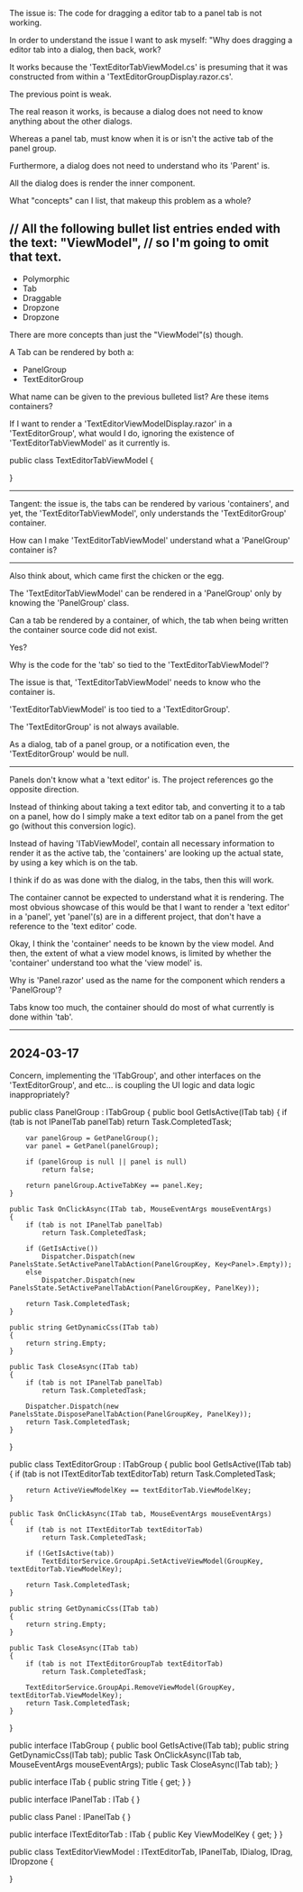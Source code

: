 The issue is: The code for dragging a editor tab to a panel tab is not working.

In order to understand the issue I want to ask myself: "Why does dragging
a editor tab into a dialog, then back, work?

It works because the 'TextEditorTabViewModel.cs' is presuming that it was constructed
from within a 'TextEditorGroupDisplay.razor.cs'.

The previous point is weak.

The real reason it works, is because a dialog does not need to know anything about
the other dialogs.

Whereas a panel tab, must know when it is or isn't the active tab of the panel group.

Furthermore, a dialog does not need to understand who its 'Parent' is.

All the dialog does is render the inner component.

What "concepts" can I list, that makeup this problem as a whole?

// All the following bullet list entries ended with the text: "ViewModel",
// so I'm going to omit that text.
-----------------------------------
- Polymorphic
- Tab
- Draggable
- Dropzone
- Dropzone

There are more concepts than just the "ViewModel"(s) though.

A Tab can be rendered by both a:
- PanelGroup
- TextEditorGroup

What name can be given to the previous bulleted list?
Are these items containers?

If I want to render a 'TextEditorViewModelDisplay.razor' in a 'TextEditorGroup',
what would I do, ignoring the existence of 'TextEditorTabViewModel' as it currently is.

public class TextEditorTabViewModel
{
	
}

--------------

Tangent: the issue is, the tabs can be rendered by various 'containers', and yet,
the 'TextEditorTabViewModel', only understands the 'TextEditorGroup' container.

How can I make 'TextEditorTabViewModel' understand what a 'PanelGroup' container is?

----------------------

Also think about, which came first the chicken or the egg.

The 'TextEditorTabViewModel' can be rendered in a 'PanelGroup' only by
knowing the 'PanelGroup' class.

Can a tab be rendered by a container, of which, the tab when being written the container
source code did not exist.

Yes?

Why is the code for the 'tab' so tied to the 'TextEditorTabViewModel'?

The issue is that, 'TextEditorTabViewModel' needs to know who the container is.

'TextEditorTabViewModel' is too tied to a 'TextEditorGroup'.

The 'TextEditorGroup' is not always available.

As a dialog, tab of a panel group, or a notification even, the 'TextEditorGroup' would be null.

--------------------

Panels don't know what a 'text editor' is. The project references go the opposite direction.

Instead of thinking about taking a text editor tab, and converting it to a tab on a panel,
how do I simply make a text editor tab on a panel from the get go (without this
conversion logic).

Instead of having 'ITabViewModel', contain all necessary information to render it as the active tab,
the 'containers' are looking up the actual state, by using a key which is on the tab.

I think if do as was done with the dialog, in the tabs, then this will work.

The container cannot be expected to understand what it is rendering.
The most obvious showcase of this would be that I want to render
a 'text editor' in a 'panel', yet 'panel'(s) are in a different project,
that don't have a reference to the 'text editor' code.

Okay, I think the 'container' needs to be known by the view model.
And then, the extent of what a view model knows, is limited by whether
the 'container' understand too what the 'view model' is.

Why is 'Panel.razor' used as the name for the component which renders
a 'PanelGroup'?

Tabs know too much, the container should do most of what currently is done
within 'tab'.

-------------------------------------------------------------------------

2024-03-17
----------

Concern, implementing the 'ITabGroup', and other interfaces on the 'TextEditorGroup', and etc...
	is coupling the UI logic and data logic inappropriately?

public class PanelGroup : ITabGroup
{
	public bool GetIsActive(ITab tab)
	{
		if (tab is not IPanelTab panelTab)
			return Task.CompletedTask;

		var panelGroup = GetPanelGroup();
		var panel = GetPanel(panelGroup);
		
		if (panelGroup is null || panel is null)
			return false;

		return panelGroup.ActiveTabKey == panel.Key;
	}

	public Task OnClickAsync(ITab tab, MouseEventArgs mouseEventArgs)
	{
		if (tab is not IPanelTab panelTab)
			return Task.CompletedTask;

		if (GetIsActive())
			Dispatcher.Dispatch(new PanelsState.SetActivePanelTabAction(PanelGroupKey, Key<Panel>.Empty));
		else
			Dispatcher.Dispatch(new PanelsState.SetActivePanelTabAction(PanelGroupKey, PanelKey));
		
		return Task.CompletedTask;
	}

	public string GetDynamicCss(ITab tab)
	{
		return string.Empty;
	}

	public Task CloseAsync(ITab tab)
	{
		if (tab is not IPanelTab panelTab)
			return Task.CompletedTask;

		Dispatcher.Dispatch(new PanelsState.DisposePanelTabAction(PanelGroupKey, PanelKey));
		return Task.CompletedTask;
	}
}

public class TextEditorGroup : ITabGroup
{
	public bool GetIsActive(ITab tab)
	{
		if (tab is not ITextEditorTab textEditorTab)
			return Task.CompletedTask;

		return ActiveViewModelKey == textEditorTab.ViewModelKey;
	}

	public Task OnClickAsync(ITab tab, MouseEventArgs mouseEventArgs)
	{
		if (tab is not ITextEditorTab textEditorTab)
			return Task.CompletedTask;

		if (!GetIsActive(tab))
			TextEditorService.GroupApi.SetActiveViewModel(GroupKey, textEditorTab.ViewModelKey);
	
		return Task.CompletedTask;
	}

	public string GetDynamicCss(ITab tab)
	{
		return string.Empty;
	}

	public Task CloseAsync(ITab tab)
	{
		if (tab is not ITextEditorGroupTab textEditorTab)
			return Task.CompletedTask;

		TextEditorService.GroupApi.RemoveViewModel(GroupKey, textEditorTab.ViewModelKey);
		return Task.CompletedTask;
	}
}

public interface ITabGroup
{
	public bool GetIsActive(ITab tab);
	public string GetDynamicCss(ITab tab);
    public Task OnClickAsync(ITab tab, MouseEventArgs mouseEventArgs);
	public Task CloseAsync(ITab tab);
}

public interface ITab
{
	public string Title { get; }
}

public interface IPanelTab : ITab
{
}

public class Panel : IPanelTab
{
}

public interface ITextEditorTab : ITab
{
	public Key<TextEditorViewModel> ViewModelKey { get; }
}

public class TextEditorViewModel : ITextEditorTab, IPanelTab, IDialog, IDrag, IDropzone
{
	
}